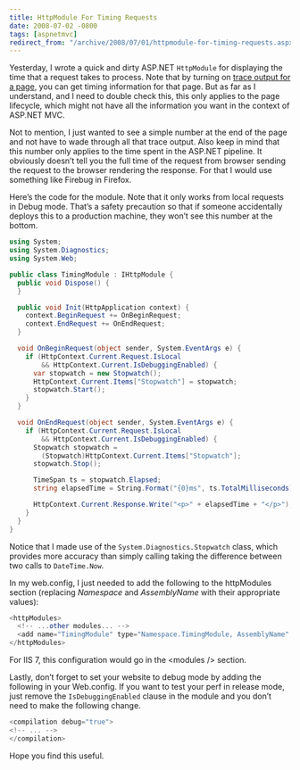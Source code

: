 ```yaml
---
title: HttpModule For Timing Requests
date: 2008-07-02 -0800
tags: [aspnetmvc]
redirect_from: "/archive/2008/07/01/httpmodule-for-timing-requests.aspx/"
---
```


Yesterday, I wrote a quick and dirty ASP.NET `HttpModule` for displaying
the time that a request takes to process. Note that by turning on [trace
output for a
page](http://msdn.microsoft.com/en-us/library/94c55d08.aspx "Enable tracing for an ASP.NET page"),
you can get timing information for that page. But as far as I
understand, and I need to double check this, this only applies to the
page lifecycle, which might not have all the information you want in the
context of ASP.NET MVC.

Not to mention, I just wanted to see a simple number at the end of the
page and not have to wade through all that trace output. Also keep in
mind that this number only applies to the time spent in the ASP.NET
pipeline. It obviously doesn’t tell you the full time of the request
from browser sending the request to the browser rendering the response.
For that I would use something like Firebug in Firefox.

Here’s the code for the module. Note that it only works from local
requests in Debug mode. That’s a safety precaution so that if someone
accidentally deploys this to a production machine, they won’t see this
number at the bottom.

```csharp
using System;
using System.Diagnostics;
using System.Web;

public class TimingModule : IHttpModule {
  public void Dispose() {
  }

  public void Init(HttpApplication context) {
    context.BeginRequest += OnBeginRequest;
    context.EndRequest += OnEndRequest;
  }

  void OnBeginRequest(object sender, System.EventArgs e) {
    if (HttpContext.Current.Request.IsLocal 
        && HttpContext.Current.IsDebuggingEnabled) {
      var stopwatch = new Stopwatch();
      HttpContext.Current.Items["Stopwatch"] = stopwatch;
      stopwatch.Start();
    }
  }

  void OnEndRequest(object sender, System.EventArgs e) {
    if (HttpContext.Current.Request.IsLocal 
        && HttpContext.Current.IsDebuggingEnabled) {
      Stopwatch stopwatch = 
        (Stopwatch)HttpContext.Current.Items["Stopwatch"];
      stopwatch.Stop();

      TimeSpan ts = stopwatch.Elapsed;
      string elapsedTime = String.Format("{0}ms", ts.TotalMilliseconds);

      HttpContext.Current.Response.Write("<p>" + elapsedTime + "</p>");
    }
  }
}
```

Notice that I made use of the
`System.Diagnostics.Stopwatch`[](http://msdn.microsoft.com/en-us/library/system.diagnostics.stopwatch.aspx "MSDN Documentation for Stopwatch Class")
class, which provides more accuracy than simply calling taking the
difference between two calls to `DateTime.Now`.

In my web.config, I just needed to add the following to the httpModules
section (replacing *Namespace* and *AssemblyName* with their appropriate
values):

```csharp
<httpModules>
  <!-- ...other modules... -->
  <add name="TimingModule" type="Namespace.TimingModule, AssemblyName" />
</httpModules>
```

For IIS 7, this configuration would go in the \<modules /\> section.

Lastly, don’t forget to set your website to debug mode by adding the
following in your Web.config. If you want to test your perf in release
mode, just remove the `IsDebuggingEnabled` clause in the module and you
don’t need to make the following change.

```csharp
<compilation debug="true">
<!-- ... -->
</compilation>
```

Hope you find this useful.

